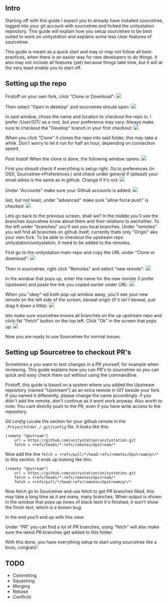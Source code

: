 ## Intro
Starting off with this guide I expect you to already have installed sourcetree, logged into your git account with sourcetree and forked the unitystation repository. This guide will explain how you setup sourcetree to be best suited to work on unitystation and explains some less clear features of sourcetree. 

This guide is meant as a quick start and may or may not follow all best-practices, when there is an easier way for new developers to do things. It also may not include all features (yet) because things take time, but it will at the very least enable you to start off.

## Setting up the repo
Firstoff on your own fork, click "Clone or Download":
![](https://cdn.discordapp.com/attachments/290339969879375881/400562872910086144/Screen_Shot_2018-01-10_at_09.07.05.png)

Then select "Open in desktop" and sourcetree should open:
![](https://cdn.discordapp.com/attachments/290339969879375881/400562872490393601/Screen_Shot_2018-01-10_at_09.07.11.png)

In said window, chose the name and location to checkout the repo in. I prefer /User/GIT/ as a root, but your preference may vary. Always make sure to checkout the "Develop" branch in your first checkout:
![](https://cdn.discordapp.com/attachments/290339969879375881/400562869910896651/Screen_Shot_2018-01-10_at_09.07.43.png)

When you click "Clone" it clones the repo into said folder, this may take a while. Don't worry to let it run for half an hour, depending on connection speed.

*Post Install*
When the clone is done, the following window opens:
![](https://cdn.discordapp.com/attachments/290339969879375881/400566166013214722/Screen_Shot_2018-01-10_at_09.21.47.png)

First you should check if everything is setup right. Go to preferences (in OSX, Sourcetree->Preferences.) and check under general if (atleast) your email adres is the same as in github. Change if it's not:
![](https://media.discordapp.net/attachments/290339969879375881/400562879700402187/Screen_Shot_2018-01-10_at_09.04.47.png?width=1030&height=958)

Under "Accounts" make sure your Github accounts is added:
![](https://media.discordapp.net/attachments/290339969879375881/400562881264877568/Screen_Shot_2018-01-10_at_09.04.39.png)

last, but not least, under "advanced" make sure "allow force push" is checked:
![](https://cdn.discordapp.com/attachments/290339969879375881/400566158178123816/Screen_Shot_2018-01-10_at_09.25.49.png)

Lets go back to the previous screen, shall we? In the middle you'll see the branches sourcetree know about them and their relations to eachother.
To the left under "branches" you'll see you local branches.
Under "remotes" you will find all branches on github itself, currently thats only "Origin" aka your own fork. To be able to checkout the upstream repo unitystation/unitystation, it need to be added to the remotes.

First go to the unitystation main-repo and copy the URL under "Clone or download":
![](https://cdn.discordapp.com/attachments/290339969879375881/400566164293419009/Screen_Shot_2018-01-10_at_09.23.27.png)

Then in sourcetree, right click "Remotes" and select "new remote":
![](https://cdn.discordapp.com/attachments/290339969879375881/400566171105230861/Screen_Shot_2018-01-10_at_09.21.36.png)

In the window that pops up, enter the name for the new remote (I prefer Upstream) and paste the link you copied earlier under URL:
![](https://cdn.discordapp.com/attachments/290339969879375881/400566160564944918/Screen_Shot_2018-01-10_at_09.23.35.png)

When you "okey"-ed both pop-up window away, you'll see your new remote on the left side of the screen, beneat origin (if it isn't beneat, just drag it down a little):
![](https://cdn.discordapp.com/attachments/290339969879375881/400568093895819264/Screen_Shot_2018-01-10_at_09.34.25.png)

lets make sure sourcetree knows all branches on the up upstream repo and click-fat "Fetch" button on the top left. Click "Ok" in the screen that pops up:
![](https://cdn.discordapp.com/attachments/290339969879375881/400568094369775658/Screen_Shot_2018-01-10_at_09.32.02.png)

Now you are ready to use Sourcetree for normal issues.

## Setting up Sourcetree to checkout PR's
Sometimes a you want to test changes in a PR yourself, for example when reviewing. This guide explains how you can PR's to sourcetree so you can quick and easy check them out without using the commandline.

Firstoff, this guide is based on a system where you added the Upstream repository (named "Upstream") as an extra remote in GIT beside your fork. If you named it differently, please change the name accordingly. if you didn't add the remote, don't continue as it wont work anyway. Also worth to note: You cant directly push to the PR, even if you have write access to the repository.

*Git config*
Locate the section for your github remote in the `_Projectfolder_/.git/config` file. It looks like this:

```
[remote "Upstream"]
	url = https://github.com/unitystation/unitystation.git
	fetch = +refs/heads/*:refs/remotes/Upstream/*
```

Now add the line `fetch = +refs/pull/*/head:refs/remotes/Upstream/pr/*` to this section. It ends up looking like this:

```
[remote "Upstream"]
	url = https://github.com/unitystation/unitystation.git
	fetch = +refs/heads/*:refs/remotes/Upstream/*
	fetch = +refs/pull/*/head:refs/remotes/Upstream/pr/*
```

Now fetch go to Sourcetree and use fetch to get PR branches filled, this may take a long time as it are many, many branches. When output is shown in the window that pops up (rows of black text) it's finished, it won't show the finish text, which is a known bug.

In the end you'll end up with this view:

Under "PR" you can find a lot of PR branches, using "fetch" will also make sure the latest PR branches get added to this folder.

With this done, you have everything setup to start using sourcetree like a boss, congratz!

## TODO
 - Committing
 - Squashing
 - Merging
 - Rebase
 - Conflicts
